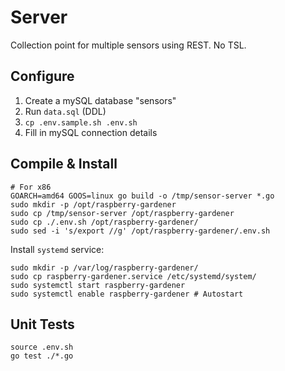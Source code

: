 # Server
Collection point for multiple sensors using REST. No TSL.

## Configure

1. Create a mySQL database "sensors" 
2. Run `data.sql` (DDL)
3. `cp .env.sample.sh .env.sh`
4. Fill in mySQL connection details

## Compile & Install
```
# For x86
GOARCH=amd64 GOOS=linux go build -o /tmp/sensor-server *.go 
sudo mkdir -p /opt/raspberry-gardener
sudo cp /tmp/sensor-server /opt/raspberry-gardener
sudo cp ./.env.sh /opt/raspberry-gardener/
sudo sed -i 's/export //g' /opt/raspberry-gardener/.env.sh
```

Install `systemd` service:
```
sudo mkdir -p /var/log/raspberry-gardener/
sudo cp raspberry-gardener.service /etc/systemd/system/
sudo systemctl start raspberry-gardener
sudo systemctl enable raspberry-gardener # Autostart
```

## Unit Tests
```
source .env.sh
go test ./*.go
```
